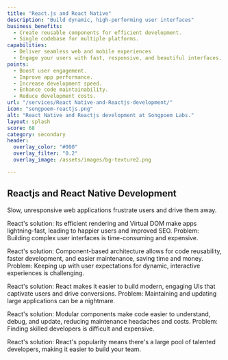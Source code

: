 ```yaml
---
title: "React.js and React Native"
description: "Build dynamic, high-performing user interfaces"
business_benefits:
  - Create reusable components for efficient development.
  - Single codebase for multiple platforms.
capabilities:
  - Deliver seamless web and mobile experiences
  - Engage your users with fast, responsive, and beautiful interfaces.
points:
  - Boost user engagement.
  - Improve app performance.
  - Increase development speed.
  - Enhance code maintainability.
  - Reduce development costs.
url: "/services/React Native-and-Reactjs-development/"
icon: "songpoem-reactjs.png"
alt: "React Native and Reactjs development at Songpoem Labs."
layout: splash
score: 68
category: secondary
header:
  overlay_color: "#000"
  overlay_filter: "0.2"
  overlay_image: /assets/images/bg-texture2.png

---
```

## Reactjs and React Native Development


Slow, unresponsive web applications frustrate users and drive them away.

React's solution: Its efficient rendering and Virtual DOM make apps lightning-fast, leading to happier users and improved SEO.
Problem:  Building complex user interfaces is time-consuming and expensive.

React's solution: Component-based architecture allows for code reusability, faster development, and easier maintenance, saving time and money.
Problem:  Keeping up with user expectations for dynamic, interactive experiences is challenging.

React's solution: React makes it easier to build modern, engaging UIs that captivate users and drive conversions.
Problem:  Maintaining and updating large applications can be a nightmare.

React's solution: Modular components make code easier to understand, debug, and update, reducing maintenance headaches and costs.
Problem:  Finding skilled developers is difficult and expensive.

React's solution: React's popularity means there's a large pool of talented developers, making it easier to build your team.
